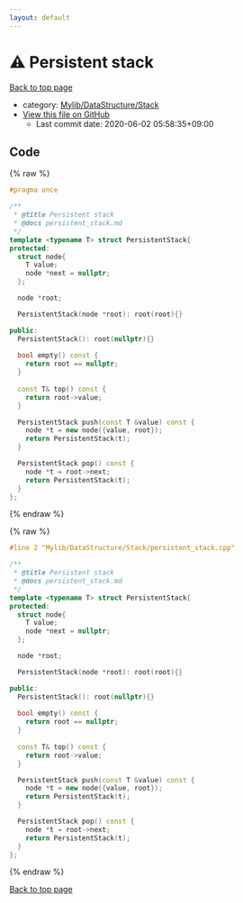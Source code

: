 ```yaml
---
layout: default
---
```


<!-- mathjax config similar to math.stackexchange -->
<script type="text/javascript" async
  src="https://cdnjs.cloudflare.com/ajax/libs/mathjax/2.7.5/MathJax.js?config=TeX-MML-AM_CHTML">
</script>
<script type="text/x-mathjax-config">
  MathJax.Hub.Config({
    TeX: { equationNumbers: { autoNumber: "AMS" }},
    tex2jax: {
      inlineMath: [ ['$','$'] ],
      processEscapes: true
    },
    "HTML-CSS": { matchFontHeight: false },
    displayAlign: "left",
    displayIndent: "2em"
  });
</script>

<script type="text/javascript" src="https://cdnjs.cloudflare.com/ajax/libs/jquery/3.4.1/jquery.min.js"></script>
<script src="https://cdn.jsdelivr.net/npm/jquery-balloon-js@1.1.2/jquery.balloon.min.js" integrity="sha256-ZEYs9VrgAeNuPvs15E39OsyOJaIkXEEt10fzxJ20+2I=" crossorigin="anonymous"></script>
<script type="text/javascript" src="../../../../assets/js/copy-button.js"></script>
<link rel="stylesheet" href="../../../../assets/css/copy-button.css" />


# :warning: Persistent stack

<a href="../../../../index.html">Back to top page</a>

* category: <a href="../../../../index.html#12526f91d29b13109723e3d0cc6a4265">Mylib/DataStructure/Stack</a>
* <a href="{{ site.github.repository_url }}/blob/master/Mylib/DataStructure/Stack/persistent_stack.cpp">View this file on GitHub</a>
    - Last commit date: 2020-06-02 05:58:35+09:00




## Code

<a id="unbundled"></a>
{% raw %}
```cpp
#pragma once

/**
 * @title Persistent stack
 * @docs persistent_stack.md
 */
template <typename T> struct PersistentStack{
protected:
  struct node{
    T value;
    node *next = nullptr;
  };

  node *root;

  PersistentStack(node *root): root(root){}

public:
  PersistentStack(): root(nullptr){}
  
  bool empty() const {
    return root == nullptr;
  }
  
  const T& top() const {
    return root->value;
  }

  PersistentStack push(const T &value) const {
    node *t = new node({value, root});
    return PersistentStack(t);
  }

  PersistentStack pop() const {
    node *t = root->next;
    return PersistentStack(t);
  }
};

```
{% endraw %}

<a id="bundled"></a>
{% raw %}
```cpp
#line 2 "Mylib/DataStructure/Stack/persistent_stack.cpp"

/**
 * @title Persistent stack
 * @docs persistent_stack.md
 */
template <typename T> struct PersistentStack{
protected:
  struct node{
    T value;
    node *next = nullptr;
  };

  node *root;

  PersistentStack(node *root): root(root){}

public:
  PersistentStack(): root(nullptr){}
  
  bool empty() const {
    return root == nullptr;
  }
  
  const T& top() const {
    return root->value;
  }

  PersistentStack push(const T &value) const {
    node *t = new node({value, root});
    return PersistentStack(t);
  }

  PersistentStack pop() const {
    node *t = root->next;
    return PersistentStack(t);
  }
};

```
{% endraw %}

<a href="../../../../index.html">Back to top page</a>

